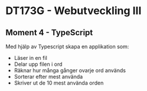 # DT173G - Webutveckling III
## Moment 4 - TypeScript
Med hjälp av Typescript skapa en applikation som:
* Läser in en fil
* Delar upp filen i ord
* Räknar hur många gånger ovarje ord används
* Sorterar efter mest använda
* Skriver ut de 10 mest använda orden
